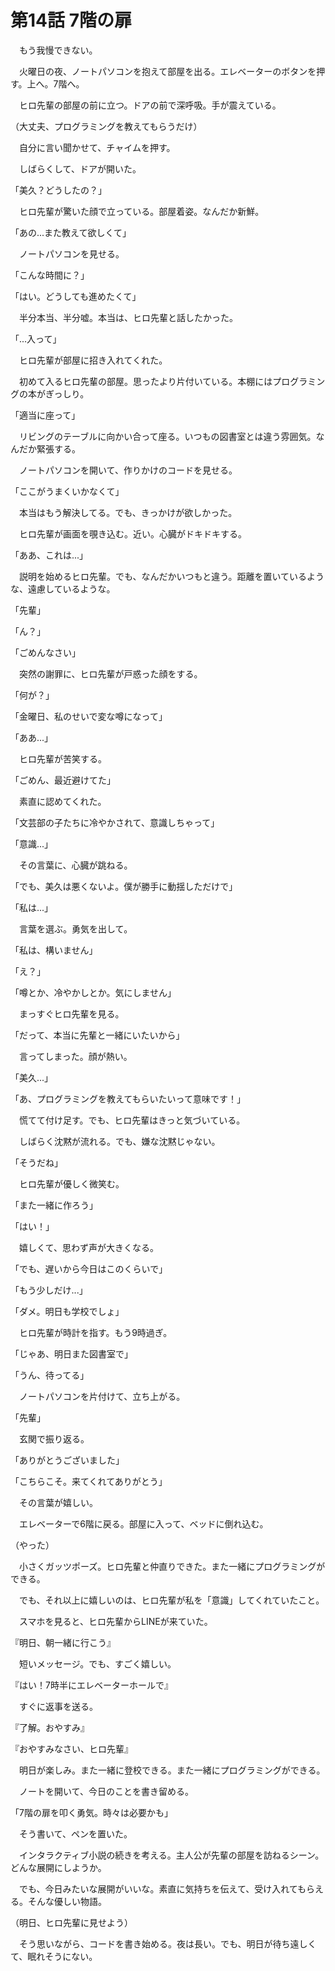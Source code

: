 # 第14話 7階の扉

　もう我慢できない。

　火曜日の夜、ノートパソコンを抱えて部屋を出る。エレベーターのボタンを押す。上へ。7階へ。

　ヒロ先輩の部屋の前に立つ。ドアの前で深呼吸。手が震えている。

（大丈夫、プログラミングを教えてもらうだけ）

　自分に言い聞かせて、チャイムを押す。

　しばらくして、ドアが開いた。

「美久？どうしたの？」

　ヒロ先輩が驚いた顔で立っている。部屋着姿。なんだか新鮮。

「あの...また教えて欲しくて」

　ノートパソコンを見せる。

「こんな時間に？」

「はい。どうしても進めたくて」

　半分本当、半分嘘。本当は、ヒロ先輩と話したかった。

「...入って」

　ヒロ先輩が部屋に招き入れてくれた。

　初めて入るヒロ先輩の部屋。思ったより片付いている。本棚にはプログラミングの本がぎっしり。

「適当に座って」

　リビングのテーブルに向かい合って座る。いつもの図書室とは違う雰囲気。なんだか緊張する。

　ノートパソコンを開いて、作りかけのコードを見せる。

「ここがうまくいかなくて」

　本当はもう解決してる。でも、きっかけが欲しかった。

　ヒロ先輩が画面を覗き込む。近い。心臓がドキドキする。

「ああ、これは...」

　説明を始めるヒロ先輩。でも、なんだかいつもと違う。距離を置いているような、遠慮しているような。

「先輩」

「ん？」

「ごめんなさい」

　突然の謝罪に、ヒロ先輩が戸惑った顔をする。

「何が？」

「金曜日、私のせいで変な噂になって」

「ああ...」

　ヒロ先輩が苦笑する。

「ごめん、最近避けてた」

　素直に認めてくれた。

「文芸部の子たちに冷やかされて、意識しちゃって」

「意識...」

　その言葉に、心臓が跳ねる。

「でも、美久は悪くないよ。僕が勝手に動揺しただけで」

「私は...」

　言葉を選ぶ。勇気を出して。

「私は、構いません」

「え？」

「噂とか、冷やかしとか。気にしません」

　まっすぐヒロ先輩を見る。

「だって、本当に先輩と一緒にいたいから」

　言ってしまった。顔が熱い。

「美久...」

「あ、プログラミングを教えてもらいたいって意味です！」

　慌てて付け足す。でも、ヒロ先輩はきっと気づいている。

　しばらく沈黙が流れる。でも、嫌な沈黙じゃない。

「そうだね」

　ヒロ先輩が優しく微笑む。

「また一緒に作ろう」

「はい！」

　嬉しくて、思わず声が大きくなる。

「でも、遅いから今日はこのくらいで」

「もう少しだけ...」

「ダメ。明日も学校でしょ」

　ヒロ先輩が時計を指す。もう9時過ぎ。

「じゃあ、明日また図書室で」

「うん、待ってる」

　ノートパソコンを片付けて、立ち上がる。

「先輩」

　玄関で振り返る。

「ありがとうございました」

「こちらこそ。来てくれてありがとう」

　その言葉が嬉しい。

　エレベーターで6階に戻る。部屋に入って、ベッドに倒れ込む。

（やった）

　小さくガッツポーズ。ヒロ先輩と仲直りできた。また一緒にプログラミングができる。

　でも、それ以上に嬉しいのは、ヒロ先輩が私を「意識」してくれていたこと。

　スマホを見ると、ヒロ先輩からLINEが来ていた。

『明日、朝一緒に行こう』

　短いメッセージ。でも、すごく嬉しい。

『はい！7時半にエレベーターホールで』

　すぐに返事を送る。

『了解。おやすみ』

『おやすみなさい、ヒロ先輩』

　明日が楽しみ。また一緒に登校できる。また一緒にプログラミングができる。

　ノートを開いて、今日のことを書き留める。

「7階の扉を叩く勇気。時々は必要かも」

　そう書いて、ペンを置いた。

　インタラクティブ小説の続きを考える。主人公が先輩の部屋を訪ねるシーン。どんな展開にしようか。

　でも、今日みたいな展開がいいな。素直に気持ちを伝えて、受け入れてもらえる。そんな優しい物語。

（明日、ヒロ先輩に見せよう）

　そう思いながら、コードを書き始める。夜は長い。でも、明日が待ち遠しくて、眠れそうにない。